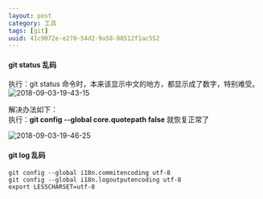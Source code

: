 ```yaml
---
layout: post
category: 工具
tags: [git]
uuid: 41c9072e-e270-54d2-9a58-88512f1ac552
---
```



#### git status 乱码
执行：git status 命令时，本来该显示中文的地方，都显示成了数字，特别难受。 
![2018-09-03-19-43-15](http://ozsqtghjh.bkt.clouddn.com/2018-09-03-19-43-15.png) 

解决办法如下：  
执行：**git config \-\-global core.quotepath false** 就恢复正常了

![2018-09-03-19-46-25](http://ozsqtghjh.bkt.clouddn.com/2018-09-03-19-46-25.png)

#### git log 乱码
```shell
git config --global i18n.commitencoding utf-8
git config --global i18n.logoutputencoding utf-8
export LESSCHARSET=utf-8
```